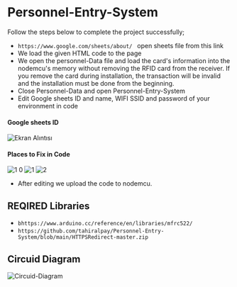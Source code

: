 # Personnel-Entry-System
Follow the steps below to complete the project successfully;
* `https://www.google.com/sheets/about/ ` open sheets file from this link
*  We load the given HTML code to the page
*  We open the personnel-Data file and load the card's information into the nodemcu's memory without removing the RFID card from the receiver. If you remove the card during installation, the transaction will be invalid and the installation must be done from the beginning.
* Close Personnel-Data and open Personnel-Entry-System
* Edit Google sheets ID and name, WIFI SSID and password of your environment in code
#### Google sheets ID
![Ekran Alıntısı](https://user-images.githubusercontent.com/75435070/183429411-faf0ef15-07e0-4525-94ec-507060f2bab5.PNG)
#### Places to Fix in Code                
![1 0](https://user-images.githubusercontent.com/75435070/183430543-9383a6ae-cf27-4167-8a08-e3402056d530.PNG)
![1](https://user-images.githubusercontent.com/75435070/183430564-99893027-c3bb-46ab-b6b1-f0afa8540f6e.PNG)
![2](https://user-images.githubusercontent.com/75435070/183430575-4bc05399-220a-43e3-9ff8-dfa3fe9b708d.PNG)

* After editing we upload the code to nodemcu.

## REQIRED Libraries
* `bhttps://www.arduino.cc/reference/en/libraries/mfrc522/`
* `https://github.com/tahiralpay/Personnel-Entry-System/blob/main/HTTPSRedirect-master.zip`

## Circuid Diagram
![Circuid-Diagram](https://user-images.githubusercontent.com/75435070/183433026-faaeb84d-43b6-44a7-81a8-8e8093bba979.png)
